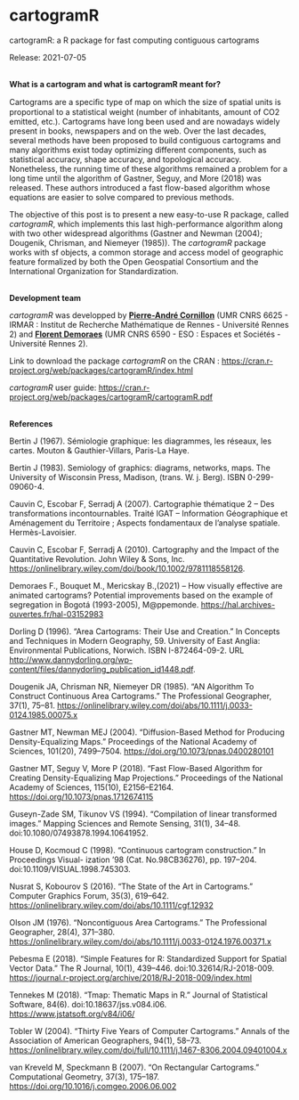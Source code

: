 # cartogramR
cartogramR: a R package for fast computing contiguous cartograms

Release: 2021-07-05

</br> <strong>What is a cartogram and what is cartogramR meant for?</strong>

Cartograms are a speciﬁc type of map on which the size of spatial units is proportional to a statistical weight (number of inhabitants, amount of CO2 emitted, etc.). Cartograms have long been used and are nowadays widely present in books, newspapers and on the web. Over the last decades, several methods have been proposed to build contiguous cartograms and many algorithms exist today optimizing different components, such as statistical accuracy, shape accuracy, and topological accuracy. Nonetheless, the running time of these algorithms remained a problem for a long time until the algorithm of Gastner, Seguy, and More (2018) was released. These authors introduced a fast flow-based algorithm whose equations are easier to solve compared to previous methods. 

The objective of this post is to present a new easy-to-use R package, called <i>cartogramR</i>, which implements this last high-performance algorithm along with two other widespread algorithms (Gastner and Newman (2004); Dougenik, Chrisman, and Niemeyer (1985)). The <i>cartogramR</i> package works with sf objects, a common storage and access model of geographic feature formalized by both the Open Geospatial Consortium and the International Organization for Standardization. 

</br> <strong>Development team</strong>

<i>cartogramR</i> was developped by <a href="https://perso.univ-rennes2.fr/pierre-andre.cornillon" target="_new" rel="noopener"><strong>Pierre-André Cornillon</strong></a>  (UMR CNRS 6625 - IRMAR : Institut de Recherche Mathématique de Rennes - Université Rennes 2) and <a href="https://perso.univ-rennes2.fr/florent.demoraes" target="_new" rel="noopener"><strong>Florent Demoraes</strong></a> (UMR CNRS 6590 - ESO : Espaces et Sociétés - Université Rennes 2).



Link to download the package <i>cartogramR</i> on the CRAN : https://cran.r-project.org/web/packages/cartogramR/index.html

<i>cartogramR</i> user guide: https://cran.r-project.org/web/packages/cartogramR/cartogramR.pdf

</br> <strong>References</strong>

Bertin J (1967). Sémiologie graphique: les diagrammes, les réseaux, les cartes. Mouton & Gauthier-Villars, Paris-La Haye.

Bertin J (1983). Semiology of graphics: diagrams, networks, maps. The University of Wisconsin Press, Madison, (trans. W. j. Berg). ISBN 0-299-09060-4.

Cauvin C, Escobar F, Serradj A (2007). Cartographie thématique 2 – Des transformations incontournables. Traité IGAT  – Information Géographique et Aménagement du Territoire ; Aspects fondamentaux de l’analyse spatiale. Hermès-Lavoisier.

Cauvin C, Escobar F, Serradj A (2010).  Cartography and the Impact of the Quantitative Revolution. John Wiley & Sons, Inc. https://onlinelibrary.wiley.com/doi/book/10.1002/9781118558126.

Demoraes F., Bouquet M., Mericskay B.,(2021) – How visually effective are animated cartograms? Potential improvements based on the example of segregation in Bogotá (1993-2005), M@ppemonde. https://hal.archives-ouvertes.fr/hal-03152983 

Dorling D (1996).  “Area Cartograms: Their  Use and Creation.”   In Concepts and Techniques in Modern Geography, 59. University of East Anglia: Environmental Publications, Norwich. ISBN I-872464-09-2. URL http://www.dannydorling.org/wp-content/files/dannydorling_publication_id1448.pdf.

Dougenik JA, Chrisman NR, Niemeyer DR (1985). “AN  Algorithm  To Construct Continuous Area Cartograms.”   The Professional Geographer, 37(1), 75–81. https://onlinelibrary.wiley.com/doi/abs/10.1111/j.0033-0124.1985.00075.x

Gastner MT,  Newman MEJ  (2004).   “Diffusion-Based Method  for  Producing Density-Equalizing Maps.”  Proceedings of the National Academy of Sciences, 101(20), 7499–7504. https://doi.org/10.1073/pnas.0400280101

Gastner MT,  Seguy V, More P (2018). “Fast Flow-Based Algorithm  for Creating Density-Equalizing Map Projections.”  Proceedings of the National Academy of Sciences, 115(10), E2156–E2164. https://doi.org/10.1073/pnas.1712674115

Guseyn-Zade SM, Tikunov VS (1994). “Compilation of linear transformed images.” Mapping Sciences and Remote Sensing, 31(1), 34–48. doi:10.1080/07493878.1994.10641952.

House D, Kocmoud C (1998). “Continuous cartogram construction.”  In Proceedings Visual- ization ’98 (Cat. No.98CB36276), pp. 197–204. doi:10.1109/VISUAL.1998.745303.

Nusrat S, Kobourov S (2016). “The State of the Art  in Cartograms.”  Computer Graphics Forum, 35(3), 619–642. https://onlinelibrary.wiley.com/doi/abs/10.1111/cgf.12932

Olson JM (1976). “Noncontiguous Area Cartograms.”  The Professional Geographer, 28(4), 371–380. https://onlinelibrary.wiley.com/doi/abs/10.1111/j.0033-0124.1976.00371.x

Pebesma E (2018). “Simple Features for R: Standardized Support for Spatial Vector Data.” The R Journal, 10(1), 439–446. doi:10.32614/RJ-2018-009. https://journal.r-project.org/archive/2018/RJ-2018-009/index.html

Tennekes M (2018). “Tmap:  Thematic Maps in R.”  Journal of Statistical Software, 84(6). doi:10.18637/jss.v084.i06. https://www.jstatsoft.org/v84/i06/

Tobler W (2004). “Thirty Five Years of Computer Cartograms.”  Annals of the Association of American Geographers, 94(1), 58–73. https://onlinelibrary.wiley.com/doi/full/10.1111/j.1467-8306.2004.09401004.x

van Kreveld M, Speckmann B (2007). “On Rectangular Cartograms.”  Computational Geometry, 37(3), 175–187. https://doi.org/10.1016/j.comgeo.2006.06.002

